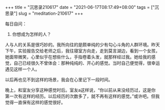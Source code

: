 +++
title = "沉思录210617"
date = "2021-06-17T08:17:49+08:00"
tags = ["沉思录"]
slug = "meditation-210617"
+++

每日自问：

1. 你想成为怎样的人？

人与人的关系是很巧妙的。我所向往的是颇单纯的少有勾心斗角的人群环境。昨天下午，实验报告交给老师之后，我往寝室方向走，走到莫言湖边，看到一个女孩，她面带微笑，心里似乎在想些什么，手指卷着头发，就那样经过我。她给我的感觉，自己已经很久不曾体会：那种纯纯的、开心的感觉。当时自己便觉得，很幸运遇见这样一个人。

以后再也见不到这样的场景，我会在心里记下一段时间。

晚上，和室友分享这种感觉时后。室友a这样说，“你以前从来没经历过，这是你第一次有这样的经历。以后经历的次数多了，就不再有这样的感觉。”或许吧。但我觉得一直保有这样的感觉很好。
